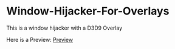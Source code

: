 # Window-Hijacker-For-Overlays
This is a window hijacker with a D3D9 Overlay

Here is a Preview:
[Preview](https://i.imgur.com/xUCpXWd.png)
